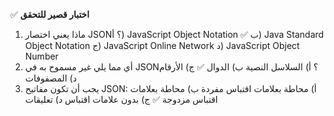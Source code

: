 ✅ **اختبار قصير للتحقق**
1.	ماذا يعني اختصار JSON؟
    أ) JavaScript Object Notation ✅
    ب) Java Standard Object Notation
    ج) JavaScript Online Network
    د) JavaScript Object Number
2.	أي مما يلي غير مسموح به في JSON؟
    أ) السلاسل النصية
    ب) الدوال ✅
    ج) الأرقام
    د) المصفوفات
3.	يجب أن تكون مفاتيح JSON:
    أ) محاطة بعلامات اقتباس مفردة
    ب) محاطة بعلامات اقتباس مزدوجة ✅
    ج) بدون علامات اقتباس
    د) تعليقات
